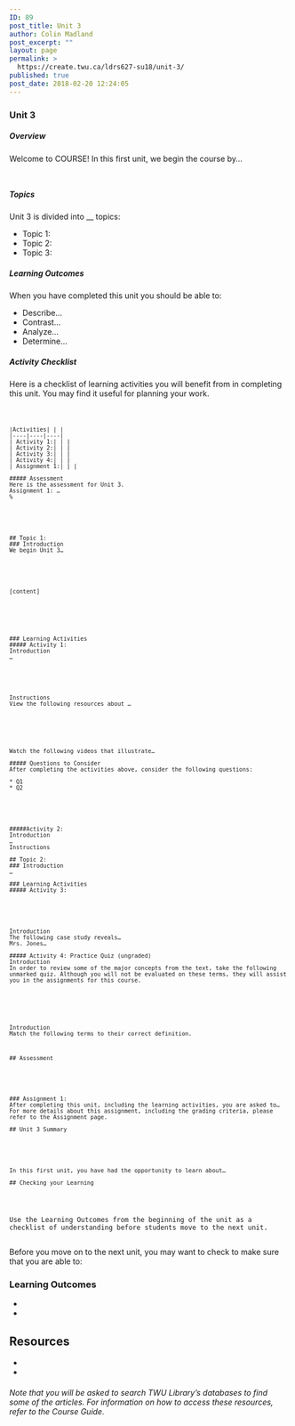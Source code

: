 ```yaml
---
ID: 89
post_title: Unit 3
author: Colin Madland
post_excerpt: ""
layout: page
permalink: >
  https://create.twu.ca/ldrs627-su18/unit-3/
published: true
post_date: 2018-02-20 12:24:05
---
```

<h3>Unit 3</h3>

<h5>Overview</h5>

Welcome to COURSE! In this first unit, we begin the course by…

<pre><code><br /></code></pre>

<h5>Topics</h5>

Unit 3 is divided into __ topics:
* Topic 1:
* Topic 2:
* Topic 3:

<h5>Learning Outcomes</h5>

When you have completed this unit you should be able to:
* Describe…
* Contrast…
* Analyze…
* Determine…

<h5>Activity Checklist</h5>

Here is a checklist of learning activities you will benefit from in completing this unit. You may find it useful for planning your work.

<pre><code><br /><pre><code><br />|Activities| | |
|----|----|----|
| Activity 1:| | |
| Activity 2:| | |
| Activity 3:| | |
| Activity 4:| | |
| Assignment 1:| | |

##### Assessment
Here is the assessment for Unit 3.
Assignment 1: …
%
</code></pre>



<pre><code><br />## Topic 1:
### Introduction
We begin Unit 3…
</code></pre>



<pre><code><br />[content]

</code></pre>



<pre><code><br />### Learning Activities
##### Activity 1:
Introduction
…
</code></pre>




<pre><code><br />Instructions
View the following resources about …

</code></pre>




<pre><code><br />Watch the following videos that illustrate…

##### Questions to Consider
After completing the activities above, consider the following questions:

* Q1
* Q2
</code></pre>



<pre><code><br />#####Activity 2:
Introduction
…
Instructions

## Topic 2:
### Introduction
…

### Learning Activities
##### Activity 3:
</code></pre>



<pre><code><br />Introduction
The following case study reveals…
Mrs. Jones…

##### Activity 4: Practice Quiz (ungraded)
Introduction
In order to review some of the major concepts from the text, take the following unmarked quiz. Although you will not be evaluated on these terms, they will assist you in the assignments for this course.

</code></pre>




<pre><code><br />Introduction
Match the following terms to their correct definition.

 

## Assessment
</code></pre>




<pre><code><br />### Assignment 1:
After completing this unit, including the learning activities, you are asked to…
For more details about this assignment, including the grading criteria, please refer to the Assignment page.

## Unit 3 Summary
</code></pre>



<pre><code><br />In this first unit, you have had the opportunity to learn about…

## Checking your Learning
</code></pre>


Use the Learning Outcomes from the beginning of the unit as a checklist of understanding before students move to the next unit.
</code></pre>

Before you move on to the next unit, you may want to check to make sure that you are able to:

<h3>Learning Outcomes</h3>

*
*

<h2>Resources</h2>

*
*

<h6>Note that you will be asked to search TWU Library’s databases to find some of the articles. For information on how to access these resources, refer to the Course Guide.</h6>